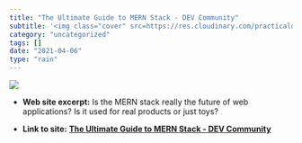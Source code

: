 ```yaml
---
title: "The Ultimate Guide to MERN Stack - DEV Community"
subtitle: '<img class="cover" src=https://res.cloudinary.com/practicaldev/image/fetch/s--oB9b7JTI--/c_imagga_sc...'
category: "uncategorized"
tags: []
date: "2021-04-06"
type: "rain"
---
```

<img class="cover" src=https://res.cloudinary.com/practicaldev/image/fetch/s--oB9b7JTI--/c_imagga_scale,f_auto,fl_progressive,h_500,q_auto,w_1000/https://dev-to-uploads.s3.amazonaws.com/i/ykjxdtadmyysn1vh62pw.png>



* **Web site excerpt:** Is the MERN stack really the future of web applications? Is it used for real products or just toys?

* **Link to site:** **[The Ultimate Guide to MERN Stack - DEV Community](https://dev.to/itsnitinr/the-ultimate-guide-to-mern-stack-1051)**